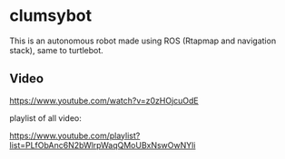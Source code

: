 # clumsybot

This is an autonomous robot made using ROS (Rtapmap and navigation stack), same to turtlebot.

Video
------

https://www.youtube.com/watch?v=z0zHOjcuOdE

playlist of all video:

https://www.youtube.com/playlist?list=PLfObAnc6N2bWlrpWaqQMoUBxNswOwNYli
